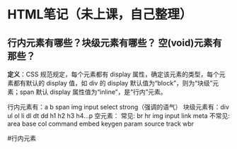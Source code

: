 # HTML笔记（未上课，自己整理）
## 行内元素有哪些？块级元素有哪些？ 空(void)元素有那些？
**定义**：CSS 规范规定，每个元素都有 display 属性，确定该元素的类型，每个元素都有默认的 display 值，如 div 的 display 默认值为“block”，则为“块级”元素；span 默认 display 属性值为“inline”，是“行内”元素。

行内元素有：a b span img input select strong（强调的语气）
块级元素有：div ul ol li dl dt dd h1 h2 h3 h4…p
空元素：
常见: br hr img input link meta
不常见: area base col command embed keygen param source track wbr

#行内元素